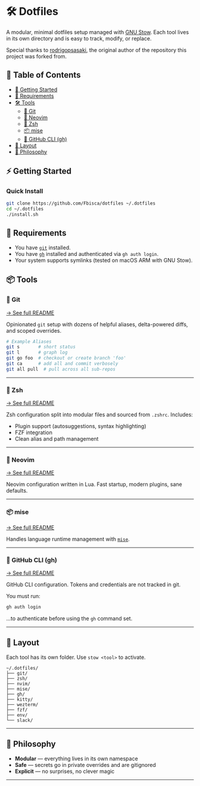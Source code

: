 # 🛠️ Dotfiles

A modular, minimal dotfiles setup managed with [GNU Stow](https://www.gnu.org/software/stow/).
Each tool lives in its own directory and is easy to track, modify, or replace.

Special thanks to [rodrigopsasaki](https://github.com/rodrigopsasaki), the original author of the repository this project was forked from.

## 🧭 Table of Contents

- [🧩 Getting Started](#-getting-started)
- [🧰 Requirements](#-requirements)
- [🛠️ Tools](#-tools)
  - [🔧 Git](#-git)
  - [🧩 Neovim](#-neovim)
  - [🐚 Zsh](#-zsh)
  - [📦 mise](#-mise)
  - [🐙 GitHub CLI (gh)](#-github-cli-gh)
- [📁 Layout](#-layout)
- [🧠 Philosophy](#-philosophy)

## ⚡ Getting Started

### Quick Install

```bash
git clone https://github.com/Fbisca/dotfiles ~/.dotfiles
cd ~/.dotfiles
./install.sh
```

## 🔧 Requirements

- You have [`git`](https://git-scm.com/) installed.
- You have [`gh`](https://cli.github.com/) installed and authenticated via `gh auth login`.
- Your system supports symlinks (tested on macOS ARM with GNU Stow).

## 📦 Tools

### 🔧 Git

[→ See full README](./git/README.md)

Opinionated `git` setup with dozens of helpful aliases, delta-powered diffs, and scoped overrides.

```bash
# Example Aliases
git s       # short status
git l       # graph log
git go foo  # checkout or create branch 'foo'
git ca      # add all and commit verbosely
git all pull  # pull across all sub-repos
```

---

### 🐚 Zsh

[→ See full README](./zsh/README.md)

Zsh configuration split into modular files and sourced from `.zshrc`. Includes:

- Plugin support (autosuggestions, syntax highlighting)
- FZF integration
- Clean alias and path management

---

### 🧩 Neovim

[→ See full README](./nvim/README.md)

Neovim configuration written in Lua. Fast startup, modern plugins, sane defaults.

---

### 📦 mise

[→ See full README](./mise/README.md)

Handles language runtime management with [`mise`](https://mise.jdx.dev/).

---

### 🐙 GitHub CLI (gh)

[→ See full README](./gh/README.md)

GitHub CLI configuration. Tokens and credentials are not tracked in git.

You must run:

```bash
gh auth login
```

...to authenticate before using the `gh` command set.

---

## 📁 Layout

Each tool has its own folder. Use `stow <tool>` to activate.

```
~/.dotfiles/
├── git/
├── zsh/
├── nvim/
├── mise/
├── gh/
├── kitty/
├── wezterm/
├── fzf/
├── env/
└── slack/
```

---

## 🧠 Philosophy

- **Modular** — everything lives in its own namespace
- **Safe** — secrets go in private overrides and are gitignored
- **Explicit** — no surprises, no clever magic

---
